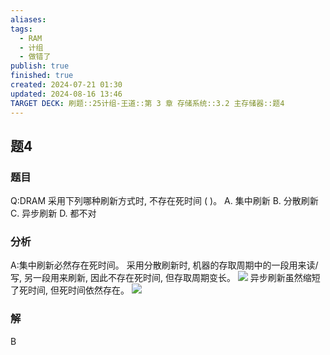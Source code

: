 ```yaml
---
aliases: 
tags:
  - RAM
  - 计组
  - 做错了
publish: true
finished: true
created: 2024-07-21 01:30
updated: 2024-08-16 13:46
TARGET DECK: 刷题::25计组-王道::第 3 章 存储系统::3.2 主存储器::题4
---
```


## 题4
### 题目
Q:DRAM 采用下列哪种刷新方式时, 不存在死时间 ( )。
A. 集中刷新 B. 分散刷新 C. 异步刷新 D. 都不对
### 分析
A:集中刷新必然存在死时间。
采用分散刷新时, 机器的存取周期中的一段用来读/写, 另一段用来刷新, 因此不存在死时间, 但存取周期变长。
![](https://img.hwenyi.live/202407301845562.webp)
异步刷新虽然缩短了死时间, 但死时间依然存在。
![](https://img.hwenyi.live/202407311921628.webp)
### 解
B
